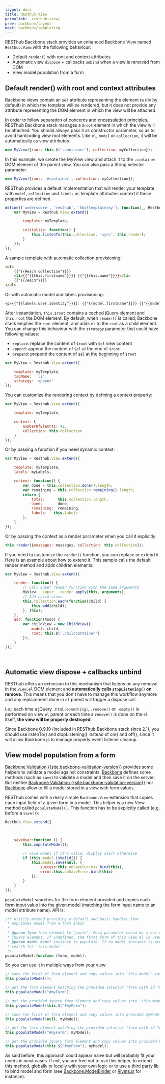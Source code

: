 ```yaml
---
layout: docs
title: Resthub.View
permalink:  resthub-view/
prev: backbone/layout
next: backbone/templating
---
```


<div class="toc"></div>

RESThub Backbone stack provides an enhanced Backbone View named `Resthub.View` with the following behaviour:

* Default `render()` with root and context attributes
* Automatic view `dispose` + callbacks `unbind` when a view is removed from DOM
* View model population from a form

## Default render() with root and context attributes

Backbone views contain an `$el` attribute representing the element (a div by default) in which the template will be rendered,
but it does not provide any attribute representing the DOM element in which the view will be attached.

In order to follow separation of concerns and encapsulation principles, RESThub Backbone stack manages a
`$root` element in which the view will be attached. You should always pass it as constructor parameter,
so as to avoid hardcoding view root elements. Like `el`, `model` or `collection`, it will be automatically as view attributes.

```javascript
new MyView({root: this.$('.container'), collection: myCollection});
```

In this example, we create the MyView view and attach it to the `.container` DOM element of the parent view.
You can also pass a String selector parameter.

```javascript
new MyView({root: '#container', collection: myCollection});
```

RESThub provides a default implementation that will render your template with `model`, `collection` and `labels` as
template attributes context if these properties are defined.

```javascript
define(['underscore', 'resthub', 'hbs!template/my'], function(_, Resthub, myTemplate){
    var MyView = Resthub.View.extend({

        template: myTemplate,

        initialize: function() {
            this.listenTo(this.collection, 'sync', this.render);
        }
    });
});
```

A sample template with automatic collection provisioning:

```html
<ul>
    {{"{{#each collection"}}}}
    <li>{{"{{this.firstname'}}}} {{"{{this.name"}}}}</li>
    {{"{{/each"}}}}
</ul>
```

Or with automatic model and labels provisioning:

```html
<p>{{"{{labels.user.identity"}}}}: {{"{{model.firstname"}}}} {{"{{model.name"}}}}</li>
```

After instantiation, `this.$root` contains a cached jQuery element and `this.root` the DOM element.
By default, when `render()` is called, Backbone stack empties the `root` element, and adds `el` to the `root` as a child element.
You can change this behaviour with the `strategy` parameter that could have following values:

* `replace`: replace the content of `$root` with `$el` view content
* `append`: append the content of `$el` at the end of `$root`
* `prepend`: prepend the content of `$el` at the beginning of `$root`

```javascript
var MyView = Resthub.View.extend({

    template: myTemplate,
    tagName:  'li',
    strategy: 'append'
});
```

You can customize the rendering context by defining a context property:

```javascript
var MyView = Resthub.View.extend({

    template: myTemplate,

    context: {
        numberOfElemnts: 42,
        collection: this.collection
    }
});
```

Or by passing a function if you need dynamic context:

```javascript
var MyView = Resthub.View.extend({

    template: myTemplate,
    labels: myLabels,

    context: function() {
        var done = this.collection.done().length;
        var remaining = this.collection.remaining().length;
        return {
            total:      this.collection.length,
            done:       done,
            remaining:  remaining,
            labels:   this.labels
        };
    }
});
```

Or by passing the context as a render parameter when you call it explicitly:

```javascript
this.render({messages: messages, collection: this.collection});
```

If you need to customize the `render()` function, you can replace or extend it.
Here is an example about how to extend it. This sample calls the default render method and adds children elements:

```javascript
var MyView = Resthub.View.extend({

    render: function() {
        // Call super render function with the same arguments
        MyView.__super__.render.apply(this, arguments);
        // Add child views
        this.collection.each(function(child) {
            this.add(child);
        }, this);
    },
    add: function(todo) {
        var childView = new ChildView({
            model: child,
            root: this.$('.childcontainer')
        });
    }
});
```
<br/>

## Automatic view dispose + callbacks unbind

RESThub offers an extension to this mechanism that listens on any removal in the `view.el`
DOM element and **automatically calls `stopListening()` on remove**. This means that you don't have to manage this
workflow anymore and any replacement done in `el` parent will trigger a dispose call.

i.e.: each time a jQuery `.html(something)`, `.remove()` or `.empty()` is performed on view `el` parent or each
time a `remove()` is done on the `el` itself, **the view will be properly destroyed**.

<div class="alert alert-warning">
    Since Backbone 0.9.10 (included in RESThub Backbone stack since 2.1), you should use listenTo() and stopListening()
    instead of on() and off(), since it will allow Backbone.js to manage properly event listener cleanup.
</div>

View model population from a form
---------------------------------

[Backbone Validation {{site.backbone-validation-version}}](http://github.com/thedersen/backbone.validation)
provides some helpers to validate a model against constraints. [Backbone](http://documentcloud.github.com/backbone/) defines
some methods (such as `save`) to validate a model and then save it on the server. But neither
[Backbone Validation {{site.backbone-validation-version}}](http://github.com/thedersen/backbone.validation)  nor
[Backbone](http://documentcloud.github.com/backbone/) allow to fill a model stored in a view with form values.

RESThub comes with a really simple `Backbone.View` extension that copies each input field of a given form in a model.
This helper is a new View method called `populateModel()`. This function has to be explicitly called (e.g. before a `save()`):

```javascript
Resthub.View.extend({

    ...

    saveUser:function () {
        this.populateModel();

        // save model if it's valid, display alert otherwise
        if (this.model.isValid()) {
            this.model.save(null, {
                success:this.onSaveSuccess.bind(this),
                error:this.onSaveError.bind(this)
            });
        }
    }
});
```

`populateModel` searches for the form element provided and copies each form input value into the given model
(matching the form input name to an model attribute name). API is:

```javascript
/** utility method providing a default and basic handler that
 * populates model from a form input
 *
 * @param form form element to 'parse'. Form parameter could be a css selector or a
 * jQuery element. If undefined, the first form of this view el is used.
 * @param model model instance to populate. If no model instance is provided,
 * search for 'this.model'
 */
populateModel:function (form, model);
```

So you can use it in multiple ways from your view:

```javascript
// take the first el form element and copy values into 'this.model' instance
this.populateModel();

// get the form element matching the provided selector (form with id "myForm") and copy values into 'this.model' instance
this.populateModel("#myForm");

// get the provided jquery form element and copy values into 'this.model' instance
this.populateModel(this.$("#myForm");

// take the first el form element and copy values into provided myModel instance
this.populateModel(null, myModel);

// get the form element matching the provided selector (form with id "myForm") and copy values into provided myModel instance
this.populateModel("#myForm", myModel);

// get the provided jquery form element and copy values into provided myModel instance
this.populateModel(this.$("#myForm"), myModel);
```

As said before, this approach could appear naive but will probably fit your needs in most cases. If not,
you are free not to use this helper, to extend this method, globally or locally with your own logic or to use a third
party lib to bind model and form (see [Backbone.ModelBinder](http://github.com/theironcook/Backbone.ModelBinder)
or [Rivets.js](http://rivetsjs.com/) for instance).
